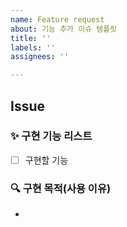 ```yaml
---
name: Feature request
about: 기능 추가 이슈 템플릿
title: ''
labels: ''
assignees: ''

---
```


## Issue
### ✨ 구현 기능 리스트
- [ ] 구현할 기능

### 🔍 구현 목적(사용 이유)
-
